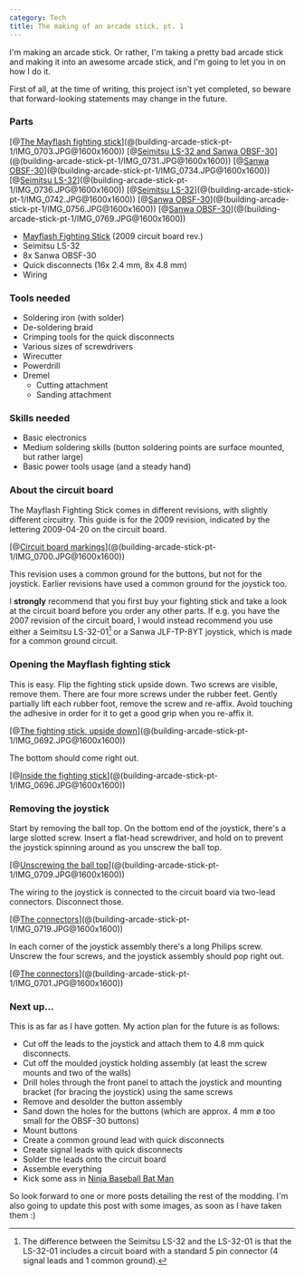 ```yaml
---
category: Tech
title: The making of an arcade stick, pt. 1
---
```


I'm making an arcade stick. Or rather, I'm taking a pretty bad arcade stick and making it into an awesome arcade stick, and I'm going to let you in on how I do it.

First of all, at the time of writing, this project isn't  yet completed, so beware that forward-looking statements may change in the future.

### Parts

[@[The Mayflash fighting stick](building-arcade-stick-pt-1/IMG_0703.JPG@150x150)](@(building-arcade-stick-pt-1/IMG_0703.JPG@1600x1600))
[@[Seimitsu LS-32 and Sanwa OBSF-30](building-arcade-stick-pt-1/IMG_0731.JPG@150x150)](@(building-arcade-stick-pt-1/IMG_0731.JPG@1600x1600))
[@[Sanwa OBSF-30](building-arcade-stick-pt-1/IMG_0734.JPG@150x150)](@(building-arcade-stick-pt-1/IMG_0734.JPG@1600x1600))
[@[Seimitsu LS-32](building-arcade-stick-pt-1/IMG_0736.JPG@150x150)](@(building-arcade-stick-pt-1/IMG_0736.JPG@1600x1600))
[@[Seimitsu LS-32](building-arcade-stick-pt-1/IMG_0742.JPG@150x150)](@(building-arcade-stick-pt-1/IMG_0742.JPG@1600x1600))
[@[Sanwa OBSF-30](building-arcade-stick-pt-1/IMG_0756.JPG@150x150)](@(building-arcade-stick-pt-1/IMG_0756.JPG@1600x1600))
[@[Sanwa OBSF-30](building-arcade-stick-pt-1/IMG_0769.JPG@150x150)](@(building-arcade-stick-pt-1/IMG_0769.JPG@1600x1600))

* [Mayflash Fighting Stick](http://www.mayflash.com/?Products/PCUSB/PC042.html) (2009 circuit board rev.)
* Seimitsu LS-32
* 8x Sanwa OBSF-30
* Quick disconnects (16x 2.4 mm, 8x 4.8 mm)
* Wiring

### Tools needed

* Soldering iron (with solder)
* De-soldering braid
* Crimping tools for the quick disconnects
* Various sizes of screwdrivers
* Wirecutter
* Powerdrill
* Dremel
	* Cutting attachment
	* Sanding attachment

### Skills needed

* Basic electronics
* Medium soldering skills (button soldering points are surface mounted, but rather large)
* Basic power tools usage (and a steady hand)

### About the circuit board

The Mayflash Fighting Stick comes in different revisions, with slightly different circuitry. This guide is for the 2009 revision, indicated by the lettering 2009-04-20 on the circuit board.

[@[Circuit board markings](building-arcade-stick-pt-1/IMG_0700.JPG@400x400)](@(building-arcade-stick-pt-1/IMG_0700.JPG@1600x1600))

This revision uses a common ground for the buttons, but not for the joystick. Earlier revisions have used a common ground for the joystick too.

I **strongly** recommend that you first buy your fighting stick and take a look at the circuit board before you order any other parts. If e.g. you have the 2007 revision of the circuit board, I would instead recommend you use either a Seimitsu LS-32-01[^1] or a Sanwa JLF-TP-8YT joystick, which is made for a common ground circuit.

[^1]: The difference between the Seimitsu LS-32 and the LS-32-01 is that the LS-32-01 includes a circuit board with a standard 5 pin connector (4 signal leads and 1 common ground).

### Opening the Mayflash fighting stick

This is easy. Flip the fighting stick upside down. Two screws are visible, remove them. There are four more screws under the rubber feet. Gently partially lift each rubber foot, remove the screw and re-affix. Avoid touching the adhesive in order for it to get a good grip when you re-affix it. 

[@[The fighting stick, upside down](building-arcade-stick-pt-1/IMG_0692.JPG@400x400)](@(building-arcade-stick-pt-1/IMG_0692.JPG@1600x1600))

The bottom should come right out.

[@[Inside the fighting stick](building-arcade-stick-pt-1/IMG_0696.JPG@400x400)](@(building-arcade-stick-pt-1/IMG_0696.JPG@1600x1600))

### Removing the joystick

Start by removing the ball top. On the bottom end of the joystick, there's a large slotted screw. Insert a flat-head screwdriver, and hold on to prevent the joystick spinning around as you unscrew the ball top.

[@[Unscrewing the ball top](building-arcade-stick-pt-1/IMG_0709.JPG@400x400)](@(building-arcade-stick-pt-1/IMG_0709.JPG@1600x1600))

The wiring to the joystick is connected to the circuit board via two-lead connectors. Disconnect those.

[@[The connectors](building-arcade-stick-pt-1/IMG_0719.JPG@400x400)](@(building-arcade-stick-pt-1/IMG_0719.JPG@1600x1600))

In each corner of the joystick assembly there's a long Philips screw. Unscrew the four screws, and the joystick assembly should pop right out.

[@[The connectors](building-arcade-stick-pt-1/IMG_0701.JPG@400x400)](@(building-arcade-stick-pt-1/IMG_0701.JPG@1600x1600))

### Next up…

This is as far as I have gotten. My action plan for the future is as follows:

 * Cut off the leads to the joystick and attach them to 4.8 mm quick disconnects.
 * Cut off the moulded joystick holding assembly (at least the screw mounts and two of the walls)
 * Drill holes through the front panel to attach the joystick and mounting bracket (for bracing the joystick) using the same screws
 * Remove and desolder the button assembly
 * Sand down the holes for the buttons (which are approx. 4 mm ø too small for the OBSF-30 buttons)
 * Mount buttons
 * Create a common ground lead with quick disconnects
 * Create signal leads with quick disconnects
 * Solder the leads onto the circuit board
 * Assemble everything
 * Kick some ass in [Ninja Baseball Bat Man](http://en.wikipedia.org/wiki/Ninja_Baseball_Bat_Man)
 
So look forward to one or more posts detailing the rest of the modding. I'm also going to update this post with some images, as soon as I have taken them :)